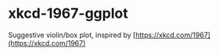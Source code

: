 # xkcd-1967-ggplot
Suggestive violin/box plot, inspired by [https://xkcd.com/1967](https://xkcd.com/1967)
